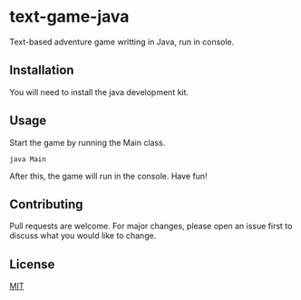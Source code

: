 # text-game-java

Text-based adventure game writting in Java, run in console.

## Installation

You will need to install the java development kit.

## Usage

Start the game by running the Main class.

```
java Main
```

After this, the game will run in the console. Have fun!

## Contributing

Pull requests are welcome. For major changes, please open an issue first to discuss what you would like to change.

## License

[MIT](https://choosealicense.com/licenses/mit/)
